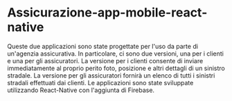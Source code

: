 # Assicurazione-app-mobile-react-native

Queste due applicazioni sono state progettate per l'uso da parte di un'agenzia assicurativa. In particolare, ci sono due versioni, una per i clienti e una per gli assicuratori. La versione per i clienti consente di inviare immediatamente al proprio perito foto, posizione e altri dettagli di un sinistro stradale. La versione per gli assicuratori fornirà un elenco di tutti i sinistri stradali effettuati dai clienti. Le applicazioni sono state sviluppate utilizzando React-Native con l'aggiunta di Firebase.

